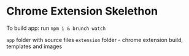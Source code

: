 # Chrome Extension Skelethon

To build app:
run `npm i & brunch watch`

`app` folder with source files
`extension` folder - chrome extension build, templates and images
